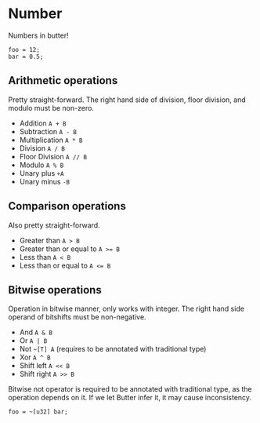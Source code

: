 # Number

Numbers in butter!

```butter
foo = 12;
bar = 0.5;
```

## Arithmetic operations

Pretty straight-forward. The right hand side of division, floor division, and modulo must be non-zero.

- Addition `A + B`
- Subtraction `A - B`
- Multiplication `A * B`
- Division `A / B`
- Floor Division `A // B`
- Modulo `A % B`
- Unary plus `+A`
- Unary minus `-B`

## Comparison operations

Also pretty straight-forward.

- Greater than `A > B`
- Greater than or equal to `A >= B`
- Less than `A < B`
- Less than or equal to `A <= B`

## Bitwise operations

Operation in bitwise manner, only works with integer. The right hand side operand of bitshifts must be non-negative.

- And `A & B`
- Or `A | B`
- Not `~[T] A` (requires to be annotated with traditional type)
- Xor `A ^ B`
- Shift left `A << B`
- Shift right `A >> B`

Bitwise not operator is required to be annotated with traditional type, as the operation depends on it. If we let Butter infer it, it may cause inconsistency.

```butter
foo = ~[u32] bar;
```
